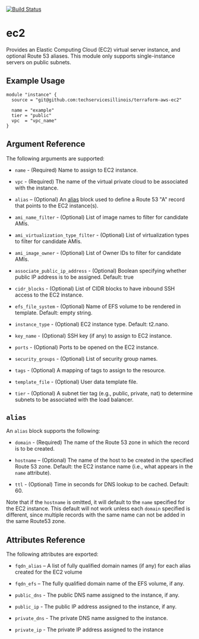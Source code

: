 [![Build Status](https://drone.techservices.illinois.edu/api/badges/techservicesillinois/terraform-aws-ec2/status.svg)](https://drone.techservices.illinois.edu/techservicesillinois/terraform-aws-ec2)

# ec2

Provides an Elastic Computing Cloud (EC2) virtual server instance,
and optional Route 53 aliases.
This module only supports single-instance servers on public subnets.

Example Usage
-----------------

```hcl
module "instance" {
  source = "git@github.com:techservicesillinois/terraform-aws-ec2"

  name = "example"
  tier = "public"
  vpc  = "vpc_name"
}
```

Argument Reference
-----------------

The following arguments are supported:

* `name` - (Required) Name to assign to EC2 instance.

* `vpc` - (Required) The name of the virtual private cloud to be
associated with the instance.

* `alias` – (Optional) An [alias](#alias) block used to define a Route 53
"A" record that points to the EC2 instance(s).

* `ami_name_filter` - (Optional) List of image names to filter for
candidate AMIs.

* `ami_virtualization_type_filter` - (Optional) List of virtualization
types to filter for candidate AMIs.

* `ami_image_owner` - (Optional) List of Owner IDs to filter for
candidate AMIs.

* `associate_public_ip_address` - (Optional) Boolean specifying whether
public IP address is to be assigned. Default: true

* `cidr_blocks` - (Optional) List of CIDR blocks to have inbound SSH access
to the EC2 instance.

* `efs_file_system` - (Optional) Name of EFS volume to be rendered in
template. Default: empty string.

* `instance_type` - (Optional) EC2 instance type. Default: t2.nano.

* `key_name` - (Optional) SSH key (if any) to assign to EC2 instance.

* `ports` - (Optional) Ports to be opened on the EC2 instance.

* `security_groups` - (Optional) List of security group names.

* `tags` - (Optional) A mapping of tags to assign to the resource.

* `template_file` - (Optional) User data template file.

* `tier` - (Optional) A subnet tier tag (e.g., public, private,
nat) to determine subnets to be associated with the load balancer.

`alias`
-------

An `alias` block supports the following:

* `domain` - (Required) The name of the Route 53 zone in which the record
is to be created.

* `hostname` – (Optional) The name of the host to be created in the
specified Route 53 zone. Default: the EC2 instance name (i.e., what
appears in the `name` attribute).

* `ttl` - (Optional) Time in seconds for DNS lookup to be cached. Default: 60.

Note that if the `hostname` is omitted, it will default to the `name`
specified for the EC2 instance. This default will not work unless each
`domain` specified is different, since multiple records with the same
name can not be added in the same Route53 zone.

Attributes Reference
--------------------

The following attributes are exported:

* `fqdn_alias` – A list of fully qualified domain names (if any) for each alias created for the EC2 volume

* `fqdn_efs` – The fully qualified domain name of the EFS volume, if any.

* `public_dns` - The public DNS name assigned to the instance, if any.

* `public_ip` - The public IP address assigned to the instance, if any.

* `private_dns` - The private DNS name assigned to the instance.

* `private_ip` - The private IP address assigned to the instance
